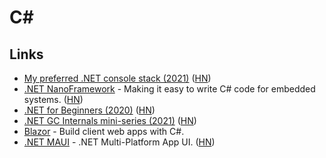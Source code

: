 # C#

## Links

- [My preferred .NET console stack (2021)](https://www.devlead.se/posts/2021/2021-01-15-my-preferred-console-stack) ([HN](https://news.ycombinator.com/item?id=25792422))
- [.NET NanoFramework](https://www.nanoframework.net/) - Making it easy to write C# code for embedded systems. ([HN](https://news.ycombinator.com/item?id=25787800))
- [.NET for Beginners (2020)](https://dusted.codes/dotnet-for-beginners) ([HN](https://news.ycombinator.com/item?id=26882606))
- [.NET GC Internals mini-series (2021)](https://tooslowexception.com/net-gc-internals-mini-series/) ([HN](https://news.ycombinator.com/item?id=25876087))
- [Blazor](https://dotnet.microsoft.com/apps/aspnet/web-apps/blazor) - Build client web apps with C#.
- [.NET MAUI](https://github.com/dotnet/maui) - .NET Multi-Platform App UI. ([HN](https://news.ycombinator.com/item?id=26882185))

